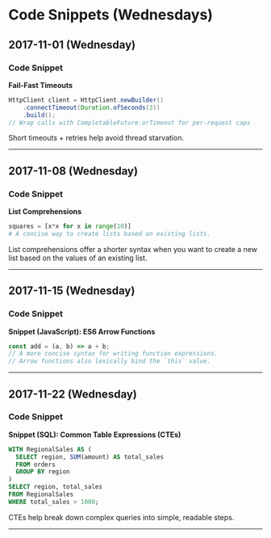# Code Snippets (Wednesdays)

## 2017-11-01 (Wednesday)

### Code Snippet
**Fail-Fast Timeouts**

```java
HttpClient client = HttpClient.newBuilder()
    .connectTimeout(Duration.ofSeconds(3))
    .build();
// Wrap calls with CompletableFuture.orTimeout for per-request caps
```
Short timeouts + retries help avoid thread starvation.

---

## 2017-11-08 (Wednesday)

### Code Snippet
**List Comprehensions**

```python
squares = [x*x for x in range(10)]
# A concise way to create lists based on existing lists.
```
List comprehensions offer a shorter syntax when you want to create a new list based on the values of an existing list.

---

## 2017-11-15 (Wednesday)

### Code Snippet
**Snippet (JavaScript): ES6 Arrow Functions**

```javascript
const add = (a, b) => a + b;
// A more concise syntax for writing function expressions.
// Arrow functions also lexically bind the `this` value.
```

---

## 2017-11-22 (Wednesday)

### Code Snippet
**Snippet (SQL): Common Table Expressions (CTEs)**

```sql
WITH RegionalSales AS (
  SELECT region, SUM(amount) AS total_sales
  FROM orders
  GROUP BY region
)
SELECT region, total_sales
FROM RegionalSales
WHERE total_sales > 1000;
```
CTEs help break down complex queries into simple, readable steps.

---

